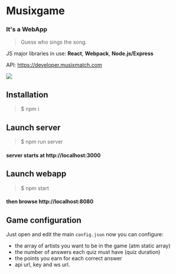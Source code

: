 # Musixgame
### It's a WebApp

> Guess who sings the song.

JS major libraries in use:
**React**, **Webpack**, **Node.js/Express**

API: https://developer.musixmatch.com


![](https://i.imgur.com/NspefmM.png)

## Installation

> $ npm i

## Launch server

> $ npm run server

#### server starts at http://localhost:3000


## Launch webapp

> $ npm start


#### then browse http://localhost:8080

## Game configuration

Just open and edit the main `config.json` now you can configure:
- the array of artists you want to be in the game (atm static array)
- the number of answers each quiz must have (quiz duration)
- the points you earn for each correct answer
- api url, key and ws url.
